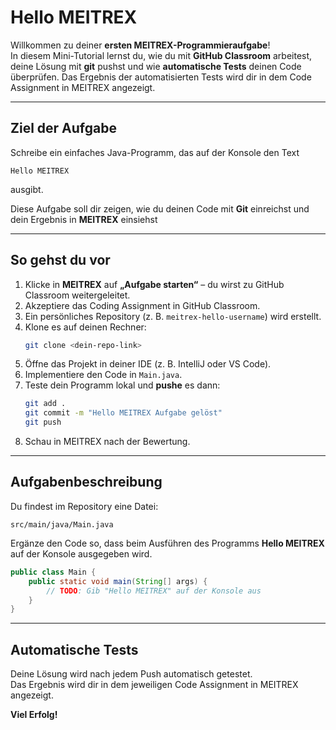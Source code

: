 # Hello MEITREX

Willkommen zu deiner **ersten MEITREX-Programmieraufgabe**!   
In diesem Mini-Tutorial lernst du, wie du mit **GitHub Classroom** arbeitest, deine Lösung mit **git** pushst und wie **automatische Tests** deinen Code überprüfen.
Das Ergebnis der automatisierten Tests wird dir in dem Code Assignment in MEITREX angezeigt.

---

## Ziel der Aufgabe

Schreibe ein einfaches Java-Programm, das auf der Konsole den Text  
```
Hello MEITREX
```
ausgibt.

Diese Aufgabe soll dir zeigen, wie du deinen Code mit **Git** einreichst und dein Ergebnis in **MEITREX** einsiehst 

---

## So gehst du vor

1. Klicke in **MEITREX** auf **„Aufgabe starten“** – du wirst zu GitHub Classroom weitergeleitet.
2. Akzeptiere das Coding Assignment in GitHub Classroom.  
3. Ein persönliches Repository (z. B. `meitrex-hello-username`) wird erstellt.  
4. Klone es auf deinen Rechner:  
   ```bash
   git clone <dein-repo-link>
   ```
5. Öffne das Projekt in deiner IDE (z. B. IntelliJ oder VS Code).  
6. Implementiere den Code in `Main.java`.  
7. Teste dein Programm lokal und **pushe** es dann:  
   ```bash
   git add .
   git commit -m "Hello MEITREX Aufgabe gelöst"
   git push
   ```
8. Schau in MEITREX nach der Bewertung.

---

## Aufgabenbeschreibung

Du findest im Repository eine Datei:

```
src/main/java/Main.java
```

Ergänze den Code so, dass beim Ausführen des Programms **Hello MEITREX** auf der Konsole ausgegeben wird.

```java
public class Main {
    public static void main(String[] args) {
        // TODO: Gib "Hello MEITREX" auf der Konsole aus
    }
}
```

---

## Automatische Tests

Deine Lösung wird nach jedem Push automatisch getestet.  
Das Ergebnis wird dir in dem jeweiligen Code Assignment in MEITREX angezeigt.

**Viel Erfolg!**
